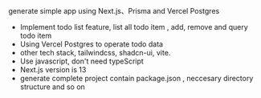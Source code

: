 generate simple app using Next.js、Prisma and Vercel Postgres
- Implement todo list feature, list all todo item , add, remove and query todo item
- Using Vercel Postgres to operate todo data
- other tech stack, tailwindcss, shadcn-ui, vite.
- Use javascript, don't need typeScript
- Next.js version is 13
- generate complete project contain package.json , neccesary directory structure and so on